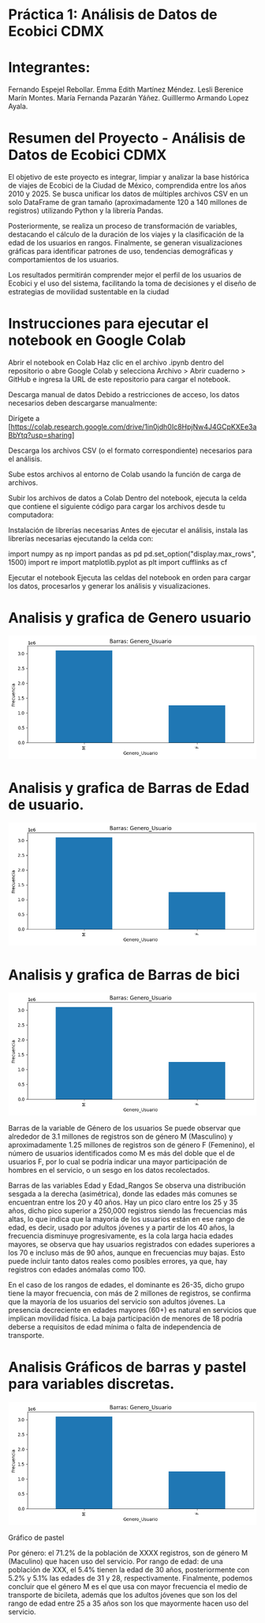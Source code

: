 # Práctica 1: Análisis de Datos de Ecobici CDMX
 # Integrantes:
 
Fernando Espejel Rebollar.
Emma Edith Martínez Méndez.
Lesli Berenice Marín Montes.
María Fernanda Pazarán Yáñez.
Guilllermo Armando Lopez Ayala.

# Resumen del Proyecto - Análisis de Datos de Ecobici CDMX
El objetivo de este proyecto es integrar, limpiar y analizar la base histórica de viajes de Ecobici de la Ciudad de México, comprendida entre los años 2010 y 2025. Se busca unificar los datos de múltiples archivos CSV en un solo DataFrame de gran tamaño (aproximadamente 120 a 140 millones de registros) utilizando Python y la librería Pandas.

Posteriormente, se realiza un proceso de transformación de variables, destacando el cálculo de la duración de los viajes y la clasificación de la edad de los usuarios en rangos. Finalmente, se generan visualizaciones gráficas para identificar patrones de uso, tendencias demográficas y comportamientos de los usuarios.

Los resultados permitirán comprender mejor el perfil de los usuarios de Ecobici y el uso del sistema, facilitando la toma de decisiones y el diseño de estrategias de movilidad sustentable en la ciudad

# Instrucciones para ejecutar el notebook en Google Colab
Abrir el notebook en Colab
Haz clic en el archivo .ipynb dentro del repositorio o abre Google Colab y selecciona Archivo > Abrir cuaderno > GitHub e ingresa la URL de este repositorio para cargar el notebook.

Descarga manual de datos
Debido a restricciones de acceso, los datos necesarios deben descargarse manualmente:

Dirígete a [https://colab.research.google.com/drive/1in0jdh0Ic8HpjNw4J4GCpKXEe3aBbYtq?usp=sharing] 

Descarga los archivos CSV (o el formato correspondiente) necesarios para el análisis.

Sube estos archivos al entorno de Colab usando la función de carga de archivos.

Subir los archivos de datos a Colab
Dentro del notebook, ejecuta la celda que contiene el siguiente código para cargar los archivos desde tu computadora:


Instalación de librerías necesarias
Antes de ejecutar el análisis, instala las librerías necesarias ejecutando la celda con:

import numpy as np
import pandas as pd
pd.set_option("display.max_rows", 1500)
import re
import matplotlib.pyplot as plt
import cufflinks as cf

Ejecutar el notebook
Ejecuta las celdas del notebook en orden para cargar los datos, procesarlos y generar los análisis y visualizaciones.

# Analisis y grafica de Genero usuario

![GRAFICA_A ](https://github.com/LICGUILLERMOMAC/PRACTICA-_1/blob/4aec58f607874541dfff91d8511b105222add2e4/grafica%20genero.png)





# Analisis y grafica de Barras de Edad de usuario.
![GRAFICA_A ](https://github.com/LICGUILLERMOMAC/PRACTICA-_1/blob/4aec58f607874541dfff91d8511b105222add2e4/grafica%20genero.png)








 # Analisis y grafica de Barras de bici   
![GRAFICA_A ](https://github.com/LICGUILLERMOMAC/PRACTICA-_1/blob/4aec58f607874541dfff91d8511b105222add2e4/grafica%20genero.png)

Barras de la variable de Género de los usuarios
Se puede observar que alrededor de 3.1 millones de registros son de género M (Masculino) y aproximadamente 1.25 millones de registros son de género F (Femenino), el número de usuarios identificados como M es más del doble que el de usuarios F, por lo cual se podría indicar una mayor participación de hombres en el servicio, o un sesgo en los datos recolectados.

Barras de las variables Edad y Edad_Rangos
Se observa una distribución sesgada a la derecha (asimétrica), donde las edades más comunes se encuentran entre los 20 y 40 años. Hay un pico claro entre los 25 y 35 años, dicho pico superior a 250,000 registros siendo las frecuencias más altas, lo que indica que la mayoría de los usuarios están en ese rango de edad, es decir, usado por adultos jóvenes y a partir de los 40 años, la frecuencia disminuye progresivamente, es la cola larga hacia edades mayores, se observa que hay usuarios registrados con edades superiores a los 70 e incluso más de 90 años, aunque en frecuencias muy bajas. Esto puede incluir tanto datos reales como posibles errores, ya que, hay registros con edades anómalas como 100.

En el caso de los rangos de edades, el dominante es 26-35, dicho grupo tiene la mayor frecuencia, con más de 2 millones de registros, se confirma que la mayoría de los usuarios del servicio son adultos jóvenes. La presencia decreciente en edades mayores (60+) es natural en servicios que implican movilidad física. La baja participación de menores de 18 podría deberse a requisitos de edad mínima o falta de independencia de transporte.

 # Analisis Gráficos de barras y pastel para variables discretas.
![GRAFICA_A ](https://github.com/LICGUILLERMOMAC/PRACTICA-_1/blob/4aec58f607874541dfff91d8511b105222add2e4/grafica%20genero.png)

 
Gráfico de pastel

Por género: el 71.2% de la población de XXXX registros, son de género M (Maculino) que hacen uso del servicio.
Por rango de edad: de una población de XXX, el 5.4% tienen la edad de 30 años, posteriormente con 5.2% y 5.1% las edades de 31 y 28, respectivamente.
Finalmente, podemos concluir que el género M es el que usa con mayor frecuencia el medio de transporte de bicileta, además que los adultos jóvenes que son los del rango de edad entre 25 a 35 años son los que mayormente hacen uso del servicio.

































